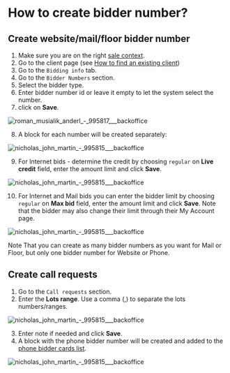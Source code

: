 # How to create bidder number?

## Create website/mail/floor bidder number
1. Make sure you are on the right [sale context](../sale/sale-context.md).
2. Go to the client page (see [How to find an existing client](how-to-find-an-existing-client.md))
3. Go to the `Bidding info` tab.
4. Go to the `Bidder Numbers` section.
5. Select the bidder type.
6. Enter bidder number id or leave it empty to let the system select the number.
7. click on **Save**.

![roman_musialik_anderl_-_995817___backoffice](https://user-images.githubusercontent.com/20393485/46792307-c10e9600-cd4b-11e8-9202-2811e479546a.jpg)

8. A block for each number will be created separately:

![nicholas_john_martin_-_995815___backoffice](https://user-images.githubusercontent.com/20393485/46793118-9f161300-cd4d-11e8-8ec5-deaa59d5c945.jpg)

9. For Internet bids - determine the credit by choosing `regular` on **Live credit** field, enter the amount limit and click **Save**.

![nicholas_john_martin_-_995815___backoffice](https://user-images.githubusercontent.com/20393485/46793953-80b11700-cd4f-11e8-8873-fea4f3f15498.jpg)

10. For Internet and Mail bids you can enter the bidder limit by choosing `regular` on **Max bid** field, enter the amount limit and click **Save**. Note that the bidder may also change their limit through their My Account page.

![nicholas_john_martin_-_995815___backoffice](https://user-images.githubusercontent.com/20393485/46794320-45fbae80-cd50-11e8-9732-c740d9363845.jpg)

Note That you can create as many bidder numbers as you want for Mail or Floor, but only one bidder number for Website or Phone.

## Create call requests

1. Go to the `Call requests` section.
2. Enter the **Lots range**. Use a comma (,) to separate the lots numbers/ranges.

![nicholas_john_martin_-_995815___backoffice](https://user-images.githubusercontent.com/20393485/46795555-169a7100-cd53-11e8-885e-b223e357de63.jpg)

3. Enter note if needed and click **Save**.
4. A block with the phone bidder number will be created and added to the [phone bidder cards list](../client/how-to-download-phone-bidder-cards-list.md). 

![nicholas_john_martin_-_995815___backoffice](https://user-images.githubusercontent.com/20393485/46795722-8f99c880-cd53-11e8-919d-7f9fc2e03e74.jpg)
